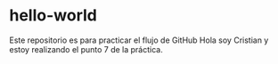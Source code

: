 # hello-world
Este repositorio es para practicar el flujo de GitHub
Hola soy Cristian y estoy realizando el punto 7 de la práctica.
